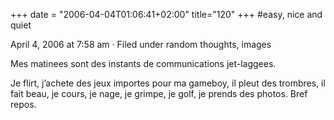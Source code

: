 +++
date = "2006-04-04T01:06:41+02:00"
title="120"
+++
#easy, nice and quiet

April 4, 2006 at 7:58 am · Filed under random thoughts, images

Mes matinees sont des instants de communications jet-laggees.

Je flirt, j’achete des jeux importes pour ma gameboy, il pleut des trombres, il fait beau, je cours, je nage, je grimpe, je golf, je prends des photos. Bref repos.

